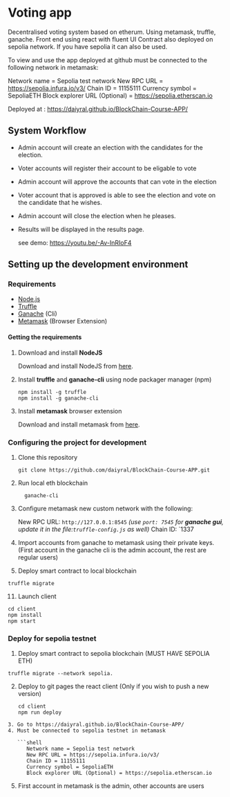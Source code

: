 # Voting app
Decentralised voting system based on etherum. 
Using metamask, truffle, ganache.
Front end using react with fluent UI
Contract also deployed on sepolia network. If you have sepolia it can also be used.

To view and use the app deployed at github must be connected to the following network in metamask:

Network name = Sepolia test network
New RPC URL = https://sepolia.infura.io/v3/
Chain ID = 11155111
Currency symbol = SepoliaETH
Block explorer URL (Optional) = https://sepolia.etherscan.io

Deployed at : https://daiyral.github.io/BlockChain-Course-APP/

## System Workflow
- Admin account will create an election with the candidates for the election.
- Voter accounts will register their account to be eligable to vote
- Admin account will approve the accounts that can vote in the election
- Voter account that is approved is able to see the election and vote on the candidate that he wishes.
- Admin account will close the election when he pleases.
- Results will be displayed in the results page.

  see demo: https://youtu.be/-Av-InRIoF4

  
## Setting up the development environment

### Requirements

- [Node.js](https://nodejs.org)
- [Truffle](https://www.trufflesuite.com/truffle)
- [Ganache](https://github.com/trufflesuite/ganache-cli) (Cli)
- [Metamask](https://metamask.io/) (Browser Extension)

#### Getting the requirements

1. Download and install **NodeJS**

   Download and install NodeJS from [here](https://nodejs.org/en/download/ "Go to official NodeJS download page.").

2. Install **truffle** and **ganache-cli** using node packager manager (npm)

   ```shell
   npm install -g truffle
   npm install -g ganache-cli
   ```

3. Install **metamask** browser extension

   Download and install metamask from [here](https://metamask.io/download "Go to official metamask download page.").

### Configuring the project for development

1. Clone this repository
   
   ```git clone https://github.com/daiyral/BlockChain-Course-APP.git```
   
3. Run local eth blockchain
   
   ```shell
     ganache-cli
   ```
   
5. Configure metamask new custom network with the following:
   
     New RPC URL: `http://127.0.0.1:8545` *(use `port: 7545` for **ganache gui**, update it in the file:`truffle-config.js` as well)*
     Chain ID: `1337
   
7. Import accounts from ganache to metamask using their private keys. (First account in the ganache cli is the admin account, the rest are regular users)
   
9. Deploy smart contract to local blockchain
    
  ``` shell
  truffle migrate
```
  
11. Launch client
    
   ```shell
   cd client
   npm install
   npm start
  ```

### Deploy for sepolia testnet

1. Deploy smart contract to sepolia blockchain (MUST HAVE SEPOLIA ETH)
    
  ``` shell
  truffle migrate --network sepolia.
```
  
2. Deploy to git pages the react client (Only if you wish to push a new version)
    
   ```shell
   cd client
   npm run deploy
```
3. Go to https://daiyral.github.io/BlockChain-Course-APP/
4. Must be connected to sepolia testnet in metamask

   ```shell
      Network name = Sepolia test network
      New RPC URL = https://sepolia.infura.io/v3/
      Chain ID = 11155111
      Currency symbol = SepoliaETH
      Block explorer URL (Optional) = https://sepolia.etherscan.io
  ```
5. First account in metamask is the admin, other accounts are users
